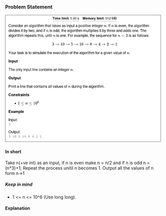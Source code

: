 ### Problem Statement
![Weird Algorithm](weird-algorithm.png)
#### In short
Take n(+ve int) as an input, if n is even make n = n/2 and if n is odd n = (n*3)+1; Repeat the process unitil n becomes 1. Output all the values of n form n->1
##### Keep in mind
- 1 <= n <= 10^6 (Use long long).
#### Explanation


